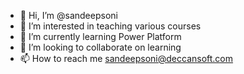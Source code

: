 - 👋 Hi, I’m @sandeepsoni
- 👀 I’m interested in teaching various courses
- 🌱 I’m currently learning Power Platform
- 💞️ I’m looking to collaborate on learning
- 📫 How to reach me sandeepsoni@deccansoft.com 

<!---
sandeepsonihyd/sandeepsonihyd is a ✨ special ✨ repository because its `README.md` (this file) appears on your GitHub profile.
You can click the Preview link to take a look at your changes.
--->
